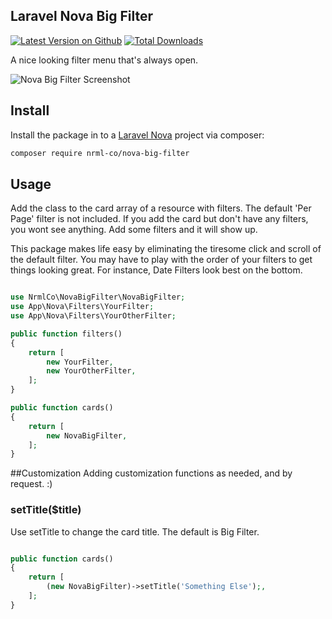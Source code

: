 ## Laravel Nova Big Filter
[![Latest Version on Github](https://img.shields.io/packagist/v/nrml-co/nova-big-filter.svg?style=flat)](https://packagist.org/packages/nrml-co/nova-big-filter)
[![Total Downloads](https://img.shields.io/packagist/dt/nrml-co/nova-big-filter.svg?style=flat)](https://packagist.org/packages/nrml-co/nova-big-filter)


A nice looking filter menu that's always open.

![Nova Big Filter Screenshot](https://raw.githubusercontent.com/nrml-co/nova-big-filter/dev/resources/img/screenshot.png)

## Install

Install the package in to a [Laravel Nova](https://nova.laravel.com) project via composer:

```bash
composer require nrml-co/nova-big-filter
```

## Usage

Add the class to the card array of a resource with filters. The default 'Per Page' filter is not included.  If you add the card but don't have any filters, you wont see anything.  Add some filters and it will show up.  

This package makes life easy by eliminating the tiresome click and scroll of the default filter. You may have to play with the order of your filters to get things looking great.  For instance, Date Filters look best on the bottom.  


```php

use NrmlCo\NovaBigFilter\NovaBigFilter;
use App\Nova\Filters\YourFilter;
use App\Nova\Filters\YourOtherFilter;

public function filters()
{
    return [
        new YourFilter,
        new YourOtherFilter,
    ];
}

public function cards()
{
    return [        
        new NovaBigFilter,
    ];
}
```

##Customization
Adding customization functions as needed, and by request.  :)

### setTitle($title)

Use setTitle to change the card title.  The default is Big Filter.

```php

public function cards()
{
    return [        
        (new NovaBigFilter)->setTitle('Something Else');,
    ];
}

```

